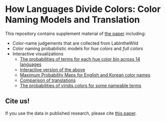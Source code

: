 # How Languages Divide Colors: Color Naming Models and Translation

This repository contains supplement material of [the paper](TODO) including:
- Color-name judgements that are collected from LabIntheWild
- Color naming probabilistic models for _hue colors_ and _full colors_
- Interactive visualizations
  - [The probabilities of terms for each hue color bin across 14 languages](https://yhoonkim.github.io/color-naming-in-different-languages/vis/color-composition-figure.html)
  - [Interactive version of the above](https://yhoonkim.github.io/color-naming-in-different-languages/vis/stacked-spectrum.html)
  - [Maximum Probability Maps for English and Korean color names](https://yhoonkim.github.io/color-naming-in-different-languages/vis/full_color_maps.html)
  - [Comparison of translations](https://yhoonkim.github.io/color-naming-in-different-languages/vis/translation.html)
  - [The probabilities of viridis colors for some nameable terms](https://yhoonkim.github.io/color-naming-in-different-languages/vis/viridis.html)


## Cite us!

If you use the data in published research, please cite [this paper](TODO).
